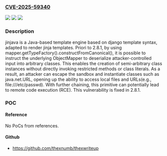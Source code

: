 ### [CVE-2025-59340](https://cve.mitre.org/cgi-bin/cvename.cgi?name=CVE-2025-59340)
![](https://img.shields.io/static/v1?label=Product&message=jinjava&color=blue)
![](https://img.shields.io/static/v1?label=Version&message=%3C%202.8.1%20&color=brightgreen)
![](https://img.shields.io/static/v1?label=Vulnerability&message=CWE-1336%3A%20Improper%20Neutralization%20of%20Special%20Elements%20Used%20in%20a%20Template%20Engine&color=brightgreen)

### Description

jinjava is a Java-based template engine based on django template syntax, adapted to render jinja templates. Priori to 2.8.1, by using mapper.getTypeFactory().constructFromCanonical(), it is possible to instruct the underlying ObjectMapper to deserialize attacker-controlled input into arbitrary classes. This enables the creation of semi-arbitrary class instances without directly invoking restricted methods or class literals. As a result, an attacker can escape the sandbox and instantiate classes such as java.net.URL, opening up the ability to access local files and URLs(e.g., file:///etc/passwd). With further chaining, this primitive can potentially lead to remote code execution (RCE). This vulnerability is fixed in 2.8.1.

### POC

#### Reference
No PoCs from references.

#### Github
- https://github.com/thexnumb/thexwriteup

